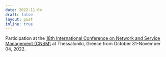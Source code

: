 ```yaml
---
date: 2022-11-04
draft: false
layout: post
inline: true
---
```


Participation at the [18th International Conference on Network and Service Management (CNSM)](http://www.cnsm-conf.org/2022/) at Thessaloniki, Greece from October 31-November 04, 2022.